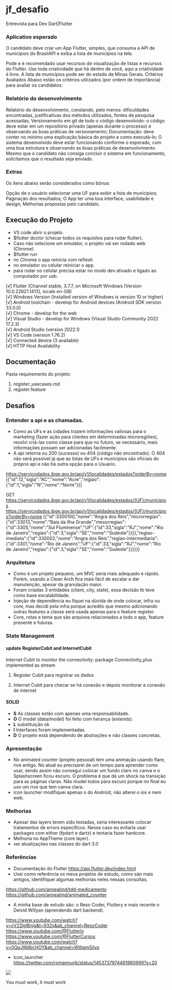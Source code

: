 # jf_desafio

Entrevista para Dev Dart|Flutter

### Aplicativo esperado

O candidato deve criar um App Flutter, simples, que consuma a API de municípios do BrasilAPI e exiba a lista de municípios na tela.

Pode e é recomendado usar recursos de visualização de listas e recursos do Flutter.
Use toda criatividade que há dentro de você, aqui a criatividade é livre.
A lista de municípios pode ser do estado de Minas Gerais.
Critérios Avaliados
Abaixo estão os critérios utilizados (por ordem de importância) para avaliar os candidatos:

### Relatório do desenvolvimento

Relatório do desenvolvimento, constando, pelo menos: dificuldades encontradas, justificativas dos métodos utilizados, fontes de pesquisa acessadas;
Versionamento em git de todo o código desenvolvido: o código deve estar em um repositório privado (apenas durante o processo) e observando as boas práticas de versionamento;
Documentação: deve conter no mínimo uma explicação básica do projeto e como executá-lo;
O sistema desenvolvido deve estar funcionando conforme o esperado, com uma boa estrutura e observando as boas práticas de desenvolvimento.
Mesmo que o candidato não consiga concluir o sistema em funcionamento, solicitamos que o resultado seja enviado.

### Extras

Os itens abaixo serão considerados como bônus:

Opção de o usuário selecionar uma UF para exibir a lista de municípios;
Paginação dos resultados;
O App ter uma boa interface, usabilidade e design;
Melhorias propostas pelo candidato.

## Execução do Projeto

- VS code abrir o projeto.
- \$flutter doctor (checar todos os requisitos para rodar flutter).
- Caso não selecione um emulator, o projeto vai ser rodado web (Chrome).
- \$flutter run
- no Chrome o app reinicia com reflesh
- no emulador ou celular reiniciar o app.
- para rodar no celular precisa estar no modo dev ativado e ligado ao computador por usb.

[√] Flutter (Channel stable, 3.7.7, on Microsoft Windows [Version 10.0.22621.1413], locale en-GB)  
[√] Windows Version (Installed version of Windows is version 10 or higher)  
[√] Android toolchain - develop for Android devices (Android SDK version 33.0.0)  
[√] Chrome - develop for the web  
[√] Visual Studio - develop for Windows (Visual Studio Community 2022 17.2.3)  
[√] Android Studio (version 2022.1)  
[√] VS Code (version 1.76.2)  
[√] Connected device (3 available)  
[√] HTTP Host Availability

## Documentação

Pasta requirements do projeto:

1. register_usecases.md
2. register.feature

## Desafios

### Entender a api e as chamadas.

- Como as UFs e as cidades trazem informações valiosas para o marketing (fazer ação para clientes em determinadas microregiões), resolvi criá-las como classe para que no futuro, se necessário, mais informações possam ser adicionadas facilmente.
- A api retorna ou 200 (sucesso) ou 404 (código não encontrado).
  O 404 não será possível já que as listas de UFs e municipios são oficiais do próprio api e não há outra opção para o Usuário.

https://servicodados.ibge.gov.br/api/v1/localidades/estados?orderBy=nome
[{"id":12,"sigla":"AC","nome":"Acre","regiao":{"id":1,"sigla":"N","nome":"Norte"}}]

GET https://servicodados.ibge.gov.br/api/v1/localidades/estados/{UF}/municipios
https://servicodados.ibge.gov.br/api/v1/localidades/estados/{UF}/municipios?orderBy=nome
[{"id":3300100,"nome":"Angra dos Reis","microrregiao":{"id":33013,"nome":"Baía da Ilha Grande","mesorregiao":{"id":3305,"nome":"Sul Fluminense","UF":{"id":33,"sigla":"RJ","nome":"Rio de Janeiro","regiao":{"id":3,"sigla":"SE","nome":"Sudeste"}}}},"regiao-imediata":{"id":330002,"nome":"Angra dos Reis","regiao-intermediaria":{"id":3301,"nome":"Rio de Janeiro","UF":{"id":33,"sigla":"RJ","nome":"Rio de Janeiro","regiao":{"id":3,"sigla":"SE","nome":"Sudeste"}}}}}]

### Arquitetura

- Como é um projeto pequeno, um MVC seria mais adequado e rápido.
  Porém, usando a Clean Arch fica mais fácil de escalar e dar manutenção, apesar da granulação maior.
- Foram criadas 3 entidades (client, city, state), essa decisão tb teve como base escalabilidade.
- Injeção de dependência eu fiquei na dúvida de onde colocar, infra ou core, mas decidi pela infra porque acredito que mesmo adicionando outras features a classe será usada apenas para o feature register.
- Core, rotas e tema que são arquivos relacionados a todo o app, feature presente e futuras.

### State Management

#### update RegisterCubit and InternetCubit

Internet Cubit to monitor the connectivity: package Connectivity_plus implemented as stream

1. Register Cubit para registrar os dados

2. Internet Cubit para checar se há conexão e depois monitorar a conexão de internet

#### SOLID

- **S** As classes estão com apenas uma responsabilidade.
- **O** O model (data/model) foi feito com herança (extends).
- **L** substituição ok
- **I** Interfaces foram implementadas.
- **D** O projeto está dependendo de abstrações e não classes concretas.

### Apresentação

- No animated counter (projeto pessoal) tem uma animação usando flare, rive antigo. No atual eu precisarei de um tempo para aprender como usar, sendo assim não consegui colocar um fundo claro no canva e o Splashscreen ficou escuro. O problema é que dá um shock na transição para as páginas claras. Não mudei todos para escuro porque no final eu uso um rive que tem canva clara.
- icon launcher modifiquei apenas o do Android, não alterei o ios e nem web.

### Melhorias

- Apesar das layers terem sido testadas, seria interessante colocar tratamentos de errors específicos. Nesse caso eu evitaria usar packages com either (fpdart e dartz) e tentaria fazer hardcore.
- Melhoria no AppTheme (core layer).
- ver atualizações nas classes do dart 3.0

### Referências

- Documentação do Flutter https://api.flutter.dev/index.html
- Usei como referência os meus projetos de estudo, como são mais antigos, identifiquei algumas melhorias neles nessas consultas.

https://github.com/annealmd/tdd-medicamento
https://github.com/annealmd/animated_counter

- A minha base de estudo são: o Reso Coder, Fluttery e mais recente o Deivid Willyan (aprendendo dart backend).

https://www.youtube.com/watch?v=xV22lglBnig&t=932s&ab_channel=ResoCoder
https://www.youtube.com/@Flutterly
https://www.youtube.com/@FlutterCursos
https://www.youtube.com/watch?v=0QgJWdbcHOY&ab_channel=WilliamSilva

- Icon_launcher
  https://twitter.com/romannurik/status/1453737974491860999?s=20

![](jf_gif.gif)


You must work, it must work
